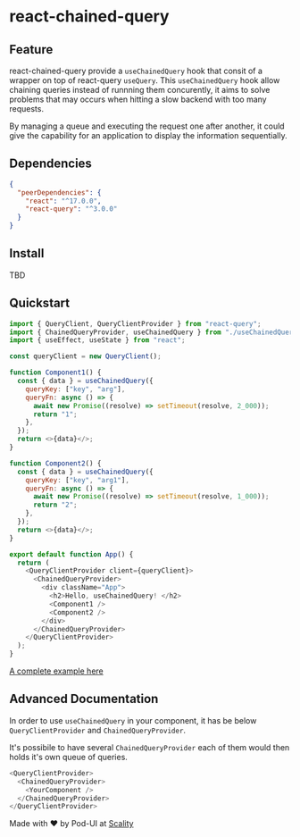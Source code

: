 # react-chained-query

## Feature

react-chained-query provide a `useChainedQuery` hook that consit of a wrapper on top of react-query `useQuery`. This `useChainedQuery` hook allow chaining queries instead of runnning them concurently, it aims to solve problems that may occurs when hitting a slow backend with too many requests.

By managing a queue and executing the request one after another, it could give the capability for an application to display the information sequentially.

## Dependencies

```json
{
  "peerDependencies": {
    "react": "^17.0.0",
    "react-query": "^3.0.0"
  }
}
```

## Install

TBD

## Quickstart

```js
import { QueryClient, QueryClientProvider } from "react-query";
import { ChainedQueryProvider, useChainedQuery } from "./useChainedQuery";
import { useEffect, useState } from "react";

const queryClient = new QueryClient();

function Component1() {
  const { data } = useChainedQuery({
    queryKey: ["key", "arg"],
    queryFn: async () => {
      await new Promise((resolve) => setTimeout(resolve, 2_000));
      return "1";
    },
  });
  return <>{data}</>;
}

function Component2() {
  const { data } = useChainedQuery({
    queryKey: ["key", "arg1"],
    queryFn: async () => {
      await new Promise((resolve) => setTimeout(resolve, 1_000));
      return "2";
    },
  });
  return <>{data}</>;
}

export default function App() {
  return (
    <QueryClientProvider client={queryClient}>
      <ChainedQueryProvider>
        <div className="App">
          <h2>Hello, useChainedQuery! </h2>
          <Component1 />
          <Component2 />
        </div>
      </ChainedQueryProvider>
    </QueryClientProvider>
  );
}
```

[A complete example here](https://codesandbox.io/s/use-chained-query-forked-j3mfed?file=/src/App.tsx)

## Advanced Documentation

In order to use `useChainedQuery` in your component, it has be below `QueryClientProvider` and `ChainedQueryProvider`.

It's possibile to have several `ChainedQueryProvider` each of them would then holds it's own queue of queries.

```js
<QueryClientProvider>
  <ChainedQueryProvider>
    <YourComponent />
  </ChainedQueryProvider>
</QueryClientProvider>
```

Made with ❤️ by Pod-UI at [Scality](https://github.com/scality/)

